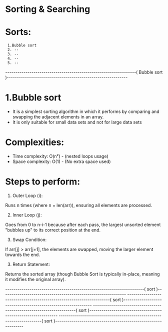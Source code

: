 # Sorting & Searching

# Sorts: 
     1.Bubble sort
     2. --
     3. --
     4. -- 
     5. -- 
        

-----------------------------------------------------------------( Bubble sort )------------------------------------------------------------

# 1.Bubble sort
- It is a simplest sorting algorithm in which it performs by comparing and swapping the adjacent elements in an array.
- It is only suitable for small data sets and not for large data sets

# Complexities:
 - Time complexity: O(n²)      - (nested loops usage)
 - Space complexity: O(1)      - (No extra space used)

# Steps to perform:
1. Outer Loop (i):

Runs n times (where n = len(arr)), ensuring all elements are processed.

2. Inner Loop (j):

Goes from 0 to n-i-1 because after each pass, the largest unsorted element "bubbles up" to its correct position at the end.

3. Swap Condition:

If arr[j] > arr[j+1], the elements are swapped, moving the larger element towards the end.

3. Return Statement:

Returns the sorted array (though Bubble Sort is typically in-place, meaning it modifies the original array).










---------------------------------------------------------------------(  sort )--------------------------------------------------------------
---------------------------------------------------------------------(  sort )--------------------------------------------------------------
---------------------------------------------------------------------(  sort )--------------------------------------------------------------
---------------------------------------------------------------------(  sort )--------------------------------------------------------------
